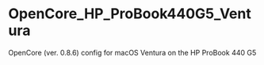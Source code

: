 # OpenCore_HP_ProBook440G5_Ventura
 OpenCore (ver. 0.8.6) config for macOS Ventura on the HP ProBook 440 G5
